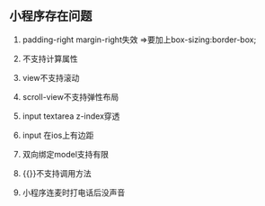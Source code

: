 ## 小程序存在问题

1. padding-right margin-right失效 =>要加上box-sizing:border-box;

2. 不支持计算属性
3. view不支持滚动
4. scroll-view不支持弹性布局
5. input textarea z-index穿透
6. input 在ios上有边距
7. 双向绑定model支持有限
8. {{}}不支持调用方法
9. 小程序连麦时打电话后没声音

